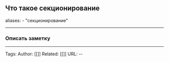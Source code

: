 ## Что такое секционирование
aliases: 
	- "секционирование"

---

### Описать заметку 

---
Tags:
Author: [[]]
Related: [[]]
URL: -- 